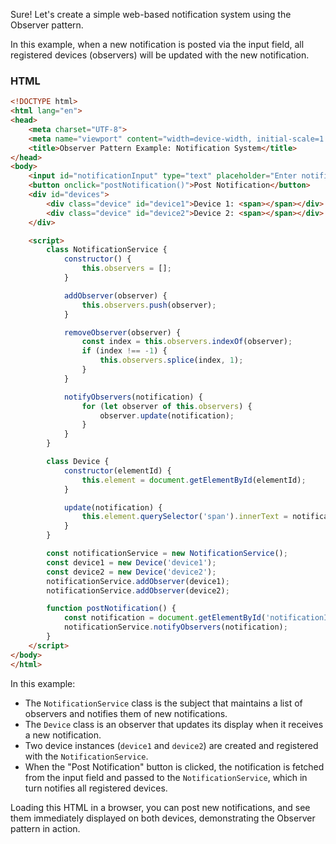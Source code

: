 Sure! Let's create a simple web-based notification system using the Observer pattern.

In this example, when a new notification is posted via the input field, all registered devices (observers) will be updated with the new notification.

### HTML

```html
<!DOCTYPE html>
<html lang="en">
<head>
    <meta charset="UTF-8">
    <meta name="viewport" content="width=device-width, initial-scale=1.0">
    <title>Observer Pattern Example: Notification System</title>
</head>
<body>
    <input id="notificationInput" type="text" placeholder="Enter notification">
    <button onclick="postNotification()">Post Notification</button>
    <div id="devices">
        <div class="device" id="device1">Device 1: <span></span></div>
        <div class="device" id="device2">Device 2: <span></span></div>
    </div>

    <script>
        class NotificationService {
            constructor() {
                this.observers = [];
            }

            addObserver(observer) {
                this.observers.push(observer);
            }

            removeObserver(observer) {
                const index = this.observers.indexOf(observer);
                if (index !== -1) {
                    this.observers.splice(index, 1);
                }
            }

            notifyObservers(notification) {
                for (let observer of this.observers) {
                    observer.update(notification);
                }
            }
        }

        class Device {
            constructor(elementId) {
                this.element = document.getElementById(elementId);
            }

            update(notification) {
                this.element.querySelector('span').innerText = notification;
            }
        }

        const notificationService = new NotificationService();
        const device1 = new Device('device1');
        const device2 = new Device('device2');
        notificationService.addObserver(device1);
        notificationService.addObserver(device2);

        function postNotification() {
            const notification = document.getElementById('notificationInput').value;
            notificationService.notifyObservers(notification);
        }
    </script>
</body>
</html>
```

In this example:

- The `NotificationService` class is the subject that maintains a list of observers and notifies them of new notifications.
- The `Device` class is an observer that updates its display when it receives a new notification.
- Two device instances (`device1` and `device2`) are created and registered with the `NotificationService`.
- When the "Post Notification" button is clicked, the notification is fetched from the input field and passed to the `NotificationService`, which in turn notifies all registered devices.

Loading this HTML in a browser, you can post new notifications, and see them immediately displayed on both devices, demonstrating the Observer pattern in action.